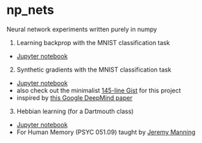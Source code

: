 # np_nets
Neural network experiments written purely in numpy

1. Learning backprop with the MNIST classification task
  * [Jupyter notebook](https://nbviewer.jupyter.org/github/greydanus/np_nets/blob/master/mnist_nn.ipynb)
2. Synthetic gradients with the MNIST classification task
  * [Jupyter notebook](https://nbviewer.jupyter.org/github/greydanus/np_nets/blob/master/synthetic_gradients.ipynb)
  * also check out the minimalist [145-line Gist](https://gist.github.com/greydanus/1cb90875f24015660ae91fa637f167a9) for this project
  * inspired by [this Google DeepMind paper](https://deepmind.com/blog/decoupled-neural-networks-using-synthetic-gradients/)
3. Hebbian learning (for a Dartmouth class)
  * [Jupyter notebook](https://nbviewer.jupyter.org/github/greydanus/np_nets/blob/master/hebb-pset5.ipynb)
  * For Human Memory (PSYC 051.09) taught by [Jeremy Manning](http://www.context-lab.com/)
